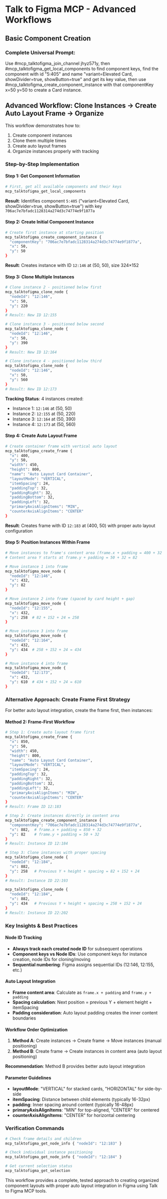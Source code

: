 # Talk to Figma MCP - Advanced Workflows

## Basic Component Creation

### Complete Universal Prompt:

Use #mcp_talktofigma_join_channel jhyz571y, then #mcp_talktofigma_get_local_components to find component keys, find the component with id "5:405" and name "variant=Elevated Card, showDivider=true, showButton=true" and get its key value, then use #mcp_talktofigma_create_component_instance with that componentKey x=50 y=50 to create a Card instance.

## Advanced Workflow: Clone Instances → Create Auto Layout Frame → Organize

This workflow demonstrates how to:
1. Create component instances
2. Clone them multiple times  
3. Create auto layout frames
4. Organize instances properly with tracking

### Step-by-Step Implementation

#### Step 1: Get Component Information

```bash
# First, get all available components and their keys
mcp_talktofigma_get_local_components
```

**Result**: Identifies component `5:405` ("variant=Elevated Card, showDivider=true, showButton=true") with key `706ac7e7bfadc1128314a274d3c74774e9f1877a`

#### Step 2: Create Initial Component Instance

```bash
# Create first instance at starting position
mcp_talktofigma_create_component_instance {
  "componentKey": "706ac7e7bfadc1128314a274d3c74774e9f1877a",
  "x": 50,
  "y": 50
}
```

**Result**: Creates instance with ID `12:146` at (50, 50), size 324×152

#### Step 3: Clone Multiple Instances

```bash
# Clone instance 2 - positioned below first
mcp_talktofigma_clone_node {
  "nodeId": "12:146",
  "x": 50,
  "y": 220
}
# Result: New ID 12:155

# Clone instance 3 - positioned below second  
mcp_talktofigma_clone_node {
  "nodeId": "12:146", 
  "x": 50,
  "y": 390
}
# Result: New ID 12:164

# Clone instance 4 - positioned below third
mcp_talktofigma_clone_node {
  "nodeId": "12:146",
  "x": 50, 
  "y": 560
}
# Result: New ID 12:173
```

**Tracking Status**: 4 instances created:
- Instance 1: `12:146` at (50, 50)
- Instance 2: `12:155` at (50, 220)
- Instance 3: `12:164` at (50, 390)  
- Instance 4: `12:173` at (50, 560)

#### Step 4: Create Auto Layout Frame

```bash
# Create container frame with vertical auto layout
mcp_talktofigma_create_frame {
  "x": 400,
  "y": 50,
  "width": 450,
  "height": 800,
  "name": "Auto Layout Card Container",
  "layoutMode": "VERTICAL",
  "itemSpacing": 24,
  "paddingTop": 32,
  "paddingRight": 32,
  "paddingBottom": 32,
  "paddingLeft": 32,
  "primaryAxisAlignItems": "MIN",
  "counterAxisAlignItems": "CENTER"
}
```

**Result**: Creates frame with ID `12:183` at (400, 50) with proper auto layout configuration

#### Step 5: Position Instances Within Frame

```bash
# Move instances to frame's content area (frame.x + padding = 400 + 32 = 432)
# Content area Y starts at frame.y + padding = 50 + 32 = 82

# Move instance 1 into frame
mcp_talktofigma_move_node {
  "nodeId": "12:146",
  "x": 432,
  "y": 82
}

# Move instance 2 into frame (spaced by card height + gap)
mcp_talktofigma_move_node {
  "nodeId": "12:155", 
  "x": 432,
  "y": 258  # 82 + 152 + 24 = 258
}

# Move instance 3 into frame
mcp_talktofigma_move_node {
  "nodeId": "12:164",
  "x": 432,
  "y": 434  # 258 + 152 + 24 = 434  
}

# Move instance 4 into frame
mcp_talktofigma_move_node {
  "nodeId": "12:173",
  "x": 432,
  "y": 610  # 434 + 152 + 24 = 610
}
```

### Alternative Approach: Create Frame First Strategy

For better auto layout integration, create the frame first, then instances:

#### Method 2: Frame-First Workflow

```bash
# Step 1: Create auto layout frame first
mcp_talktofigma_create_frame {
  "x": 850,
  "y": 50, 
  "width": 450,
  "height": 800,
  "name": "Auto Layout Card Container",
  "layoutMode": "VERTICAL",
  "itemSpacing": 24,
  "paddingTop": 32,
  "paddingRight": 32,
  "paddingBottom": 32,
  "paddingLeft": 32,
  "primaryAxisAlignItems": "MIN",
  "counterAxisAlignItems": "CENTER"
}
# Result: Frame ID 12:183

# Step 2: Create instances directly in content area
mcp_talktofigma_create_component_instance {
  "componentKey": "706ac7e7bfadc1128314a274d3c74774e9f1877a",
  "x": 882,  # frame.x + padding = 850 + 32
  "y": 82    # frame.y + padding = 50 + 32
}
# Result: Instance ID 12:184

# Step 3: Clone instances with proper spacing
mcp_talktofigma_clone_node {
  "nodeId": "12:184",
  "x": 882,
  "y": 258   # Previous Y + height + spacing = 82 + 152 + 24
}
# Result: Instance ID 22:193

mcp_talktofigma_clone_node {
  "nodeId": "12:184", 
  "x": 882,
  "y": 434   # Previous Y + height + spacing = 258 + 152 + 24
}
# Result: Instance ID 22:202
```

### Key Insights & Best Practices

#### Node ID Tracking
- **Always track each created node ID** for subsequent operations
- **Component keys vs Node IDs**: Use component keys for instance creation, node IDs for cloning/moving
- **Sequential numbering**: Figma assigns sequential IDs (12:146, 12:155, etc.)

#### Auto Layout Integration
- **Frame content area**: Calculate as `frame.x + padding` and `frame.y + padding`
- **Spacing calculation**: Next position = previous Y + element height + itemSpacing
- **Padding consideration**: Auto layout padding creates the inner content boundaries

#### Workflow Order Optimization
1. **Method A**: Create instances → Create frame → Move instances (manual positioning)
2. **Method B**: Create frame → Create instances in content area (auto layout positioning)

**Recommendation**: Method B provides better auto layout integration

#### Parameter Guidelines
- **layoutMode**: "VERTICAL" for stacked cards, "HORIZONTAL" for side-by-side
- **itemSpacing**: Distance between child elements (typically 16-32px)
- **padding**: Inner spacing around content (typically 16-48px)
- **primaryAxisAlignItems**: "MIN" for top-aligned, "CENTER" for centered
- **counterAxisAlignItems**: "CENTER" for horizontal centering

### Verification Commands

```bash
# Check frame details and children
mcp_talktofigma_get_node_info { "nodeId": "12:183" }

# Check individual instance positioning
mcp_talktofigma_get_node_info { "nodeId": "12:184" }

# Get current selection status
mcp_talktofigma_get_selection
```

This workflow provides a complete, tested approach to creating organized component layouts with proper auto layout integration in Figma using Talk to Figma MCP tools.

